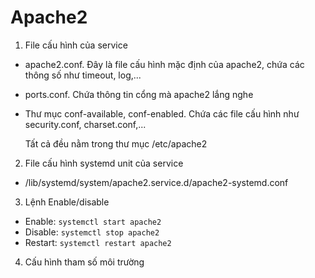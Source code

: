 # Apache2
1. File cấu hình của service
- apache2.conf. Đây là file cấu hình mặc định của apache2, chứa các thông số như timeout, log,...
- ports.conf. Chứa thông tin cổng mà apache2 lắng nghe
- Thư mục conf-available, conf-enabled. Chứa các file cấu hình như security.conf, charset.conf,...

    Tất cả đều nằm trong thư mục /etc/apache2

2. File cấu hình systemd unit của service
- /lib/systemd/system/apache2.service.d/apache2-systemd.conf

3. Lệnh Enable/disable
- Enable: `systemctl start apache2`
- Disable: `systemctl stop apache2`
- Restart: `systemctl restart apache2`

4. Cấu hình tham số môi trường
